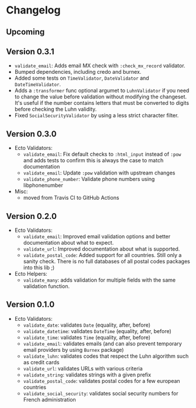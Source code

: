 # Changelog

## Upcoming

## Version 0.3.1
- `validate_email`: Adds email MX check with `:check_mx_record` validator.
- Bumped dependencies, including credo and burnex.
- Added some tests on `TimeValidator`, `DateValidator` and `DateTimeValidator`.
- Adds a `:transformer` func optional argumet to `LuhnValidator` if you
  need to change the value before validation without modifying the
  changeset. It's useful if the number contains letters that must
  be converted to digits before checking the Luhn validity.
- Fixed `SocialSecurityValidator` by using a less strict character filter.

## Version 0.3.0
- Ecto Validators:
  - `validate_email`: Fix default checks to `:html_input` instead of `:pow` and
     adds tests to confirm this is always the case to match documentation
  - `validate_email`: Update `:pow` validation with upstream changes
  - `validate_phone_number`: Validate phone numbers using libphonenumber
- Misc:
  - moved from Travis CI to GitHub Actions

## Version 0.2.0
- Ecto Validators:
  - `validate_email`: Improved email validation options and better documentation
    about what to expect.
  - `validate_url`: Improved documentation about what is supported.
  - `validate_postal_code`: Added support for all countries. Still only a sanity
     check. There is no full databases of all postal codes packages into this lib ;)
- Ecto Helpers:
  - `validate_many`: adds validation for multiple fields with the same
    validation function.

## Version 0.1.0
 - Ecto Validators:
   - `validate_date`: validates `Date` (equality, after, before)
   - `validate_datetime`: validates `DateTime` (equality, after, before)
   - `validate_time`: validates `Time` (equality, after, before)
   - `validate_email`: validates emails (and can also prevent temporary email
     providers by using `Burnex` package)
   - `validate_luhn`: validates codes that respect the Luhn algorithm such
     as credit cards
   - `validate_url`: validates URLs with various criteria
   - `validate_string`: validates strings with a given prefix
   - `validate_postal_code`: validates postal codes for a few european countries
   - `validate_social_security`: validates social security numbers for French
     administration
